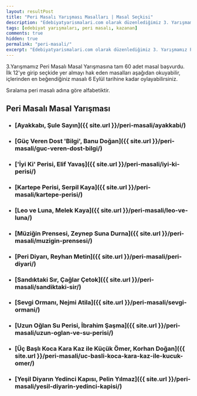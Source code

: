```yaml
---
layout: resultPost
title: "Peri Masalı Yarışması Masalları | Masal Seçkisi"
description: "Edebiyatyarismalari.com olarak düzenlediğimiz 3. Yarışmamız Peri Masalı Masal Yarışmasına tam 60 adet masal başvurdu. İlk 12'ye girip seçkide yer almayı hak eden masalları aşağıdan okuyabilirsiniz."
tags: [edebiyat yarışmaları, peri masalı, kazanan]
comments: true
hidden: true
permalink: "peri-masali/"
excerpt: "Edebiyatyarismalari.com olarak düzenlediğimiz 3. Yarışmamız Peri Masalı Masal Yarışmasına tam 60 adet masal başvurdu. İlk 12'ye girip seçkide yer almayı hak eden masalları aşağıdan okuyabilirsiniz."
---
```


3.Yarışmamız Peri Masalı Masal Yarışmasına tam 60 adet masal başvurdu. İlk 12'ye girip seçkide yer almayı hak eden masalları aşağıdan okuyabilir, içlerinden en beğendiğiniz masalı 6 Eylül tarihine kadar oylayabilirsiniz.

Sıralama peri masalı adına göre alfabetiktir.

## Peri Masalı Masal Yarışması

- ### [Ayakkabı, Şule Sayın]({{ site.url }}/peri-masali/ayakkabi/)

- ### [Güç Veren Dost 'Bilgi', Banu Doğan]({{ site.url }}/peri-masali/guc-veren-dost-bilgi/)

- ### ['İyi Ki' Perisi, Elif Yavaş]({{ site.url }}/peri-masali/iyi-ki-perisi/)

- ### [Kartepe Perisi, Serpil Kaya]({{ site.url }}/peri-masali/kartepe-perisi/)

- ### [Leo ve Luna, Melek Kaya]({{ site.url }}/peri-masali/leo-ve-luna/)

- ### [Müziğin Prensesi, Zeynep Suna Durna]({{ site.url }}/peri-masali/muzigin-prensesi/)

- ### [Peri Diyarı, Reyhan Metin]({{ site.url }}/peri-masali/peri-diyari/)

- ### [Sandıktaki Sır, Çağlar Çetok]({{ site.url }}/peri-masali/sandiktaki-sir/)

- ### [Sevgi Ormanı, Nejmi Atila]({{ site.url }}/peri-masali/sevgi-ormani/)

- ### [Uzun Oğlan Su Perisi, İbrahim Şaşma]({{ site.url }}/peri-masali/uzun-oglan-ve-su-perisi/)

- ### [Üç Başlı Koca Kara Kaz ile Küçük Ömer, Korhan Doğan]({{ site.url }}/peri-masali/uc-basli-koca-kara-kaz-ile-kucuk-omer/)

- ### [Yeşil Diyarın Yedinci Kapısı, Pelin Yılmaz]({{ site.url }}/peri-masali/yesil-diyarin-yedinci-kapisi/) 